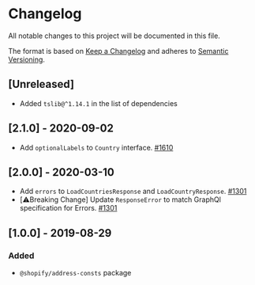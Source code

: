 # Changelog

All notable changes to this project will be documented in this file.

The format is based on [Keep a Changelog](http://keepachangelog.com/en/1.0.0/)
and adheres to [Semantic Versioning](http://semver.org/spec/v2.0.0.html).

## [Unreleased]

- Added `tslib@^1.14.1` in the list of dependencies

## [2.1.0] - 2020-09-02

- Add `optionalLabels` to `Country` interface. [#1610](https://github.com/Shopify/quilt/pull/1610)

## [2.0.0] - 2020-03-10

- Add `errors` to `LoadCountriesResponse` and `LoadCountryResponse`. [#1301](https://github.com/Shopify/quilt/pull/1301)
- [⚠️Breaking Change] Update `ResponseError` to match GraphQl specification for Errors. [#1301](https://github.com/Shopify/quilt/pull/1301)

## [1.0.0] - 2019-08-29

### Added

- `@shopify/address-consts` package
